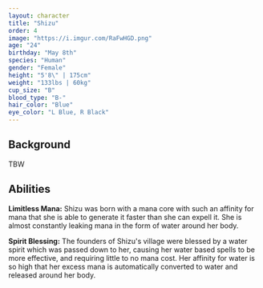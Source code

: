 ```yaml
---
layout: character
title: "Shizu"
order: 4
image: "https://i.imgur.com/RaFwHGD.png"
age: "24"
birthday: "May 8th"
species: "Human"
gender: "Female"
height: "5'8\" | 175cm"
weight: "133lbs | 60kg"
cup_size: "B"
blood_type: "B-"
hair_color: "Blue"
eye_color: "L Blue, R Black"
---
```


## Background

TBW

## Abilities

**Limitless Mana:** Shizu was born with a mana core with such an affinity for mana that she is able to generate it faster than she can expell it. She is almost constantly leaking mana in the form of water around her body. 

**Spirit Blessing:** The founders of Shizu's village were blessed by a water spirit which was passed down to her, causing her water based spells to be more effective, and requiring little to no mana cost. Her affinity for water is so high that her excess mana is automatically converted to water and released around her body.

